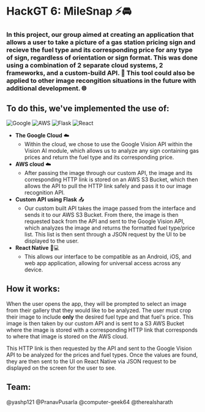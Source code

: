 # HackGT 6: MileSnap :zap::oncoming_automobile:

### In this project, our group aimed at creating an application that allows a user to take a picture of a gas station pricing sign and recieve the fuel type and its corresponding price for any type of sign, regardless of orientation or sign format. This was done using a combination of 2 separate cloud systems, 2 frameworks, and a custom-build API. :muscle: This tool could also be applied to other image recongition situations in the future with additional development. :globe_with_meridians:


## To do this, we've implemented the use of:
  ![Google](https://geekflare.com/wp-content/uploads/2018/06/cloud.google.png)
  ![AWS](https://res-3.cloudinary.com/crunchbase-production/image/upload/c_lpad,h_120,w_120,f_auto,b_white,q_auto:eco/r4wsu8rl4jvpjydbhooy) 
  ![Flask](https://www.olirowan.xyz/static/images/icons/flask-plain.svg)
  ![React](https://img.icons8.com/ios/150/000000/react-native.png)
  * **The Google Cloud** :cloud:
    * Within the cloud, we chose to use the Google Vision API within the Vision AI module, which allows us to analyze any sign containing gas prices and return the fuel type and its corresponding price.
  * **AWS cloud** :cloud:
    * After passing the image through our custom API, the image and its corresponding HTTP link is stored on an AWS S3 Bucket, which then allows the API to pull the HTTP link safely and pass it to our image recognition API.
  * **Custom API using Flask** :outbox_tray:
    * Our custom built API takes the image passed from the interface and sends it to our AWS S3 Bucket. From there, the image is then requested back from the API and sent to the Google Vision API, which analyzes the image and returns the formatted fuel type/price list. This list is then sent through a JSON request by the UI to be displayed to the user.
  * **React Native** :iphone::computer:
    * This allows our interface to be compatible as an Android, iOS, and web app application, allowing for universal access across any device.

## How it works:

When the user opens the app, they will be prompted to select an image from their gallery that they would like to be analyzed. The user must crop their image to include **only** the desired fuel type and that fuel's price. This image is then taken by our custom API and is sent to a S3 AWS Bucket where the image is stored with a corresponding HTTP link that corresponds to where that image is stored on the AWS cloud.

This HTTP link is then requested by the API and sent to the Google Vision API to be analyzed for the prices and fuel types. Once the values are found, they are then sent to the UI on React Native via JSON request to be displayed on the screen for the user to see.

## Team:
@yashp121
@PranavPusarla
@computer-geek64
@therealsharath
